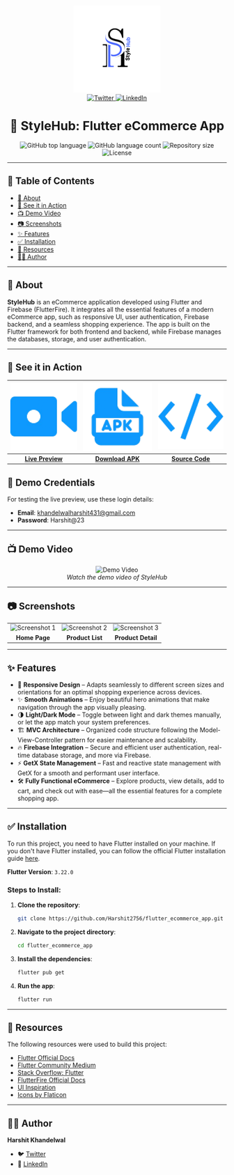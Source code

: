 <div align="center" id="top">
  <img src="https://github.com/Harshit2756/flutter_ecommerce_app/blob/99c855fbe753c560b4012899687a1c8b185c45a5/assets/logos/style-hub-splash-logo-white.png?raw=true" alt="StyleHub: Flutter eCommerce App" width="200" height="200"/>

  <br/>

  <a href="https://twitter.com/intent/follow?screen_name=Harshit2756">
    <img alt= "Twitter" src="https://img.shields.io/twitter/follow/Harshit2756?style=social">
  </a>
  <a href="https://www.linkedin.com/in/harshit-khandelwal-3a76631b9/">
    <img alt="LinkedIn" src="https://img.shields.io/badge/LinkedIn-Harshit%20Khandelwal-blue?style=social&logo=linkedin">
  </a>
</div>

<h1 align="center">🚀 StyleHub: Flutter eCommerce App</h1>

<p align="center">
  <img alt="GitHub top language" src="https://img.shields.io/github/languages/top/Harshit2756/flutter_ecommerce_app">
  <img alt="GitHub language count" src="https://img.shields.io/github/languages/count/Harshit2756/flutter_ecommerce_app">
  <img alt="Repository size" src="https://img.shields.io/github/repo-size/Harshit2756/flutter_ecommerce_app">
  <img alt="License" src="https://img.shields.io/github/license/Harshit2756/flutter_ecommerce_app">
</p>

---

## 📜 Table of Contents

- [📖 About](#book-about)
- [👀 See it in Action](#eyes-see-it-in-action)
- [📺 Demo Video](#demo-video)
- [📷 Screenshots](#camera-screenshots)
- [✨ Features](#sparkles-features)
- [✅ Installation](#white_check_mark-installation)
- [🚀 Resources](#rocket-resources)
- [👨‍💻 Author](#author)

---

## :book: About

**StyleHub** is an eCommerce application developed using Flutter and Firebase (FlutterFire). It integrates all the essential features of a modern eCommerce app, such as responsive UI, user authentication, Firebase backend, and a seamless shopping experience. The app is built on the Flutter framework for both frontend and backend, while Firebase manages the databases, storage, and user authentication.

---

## :eyes: See it in Action

| [![Live Preview](https://github.com/Harshit2756/Harshit2756/blob/main/Assets/Live_Preview_Trans.png?raw=true)](https://harshit2756.github.io/flutter_ecommerce_app/) | [![Download APK](https://github.com/Harshit2756/Harshit2756/blob/main/Assets/Download_Apk_Trans.png?raw=true)](https://github.com/Harshit2756/flutter_ecommerce_app/releases/download/v1.0.0/Style_hub_v1.0.0.apk) | [![Source Code](https://github.com/Harshit2756/Harshit2756/blob/main/Assets/Source_Code_Trans.png?raw=true)](https://github.com/Harshit2756/flutter_ecommerce_app/archive/refs/tags/v1.0.0.zip) |
| :------------------------------------------------------------------------------------------------------------------------------------------------------------------: | :----------------------------------------------------------------------------------------------------------------------------------------------------------------------------------------------------------------: | :---------------------------------------------------------------------------------------------------------------------------------------------------------------------------------------------: |
|                                               [**Live Preview**](https://harshit2756.github.io/flutter_ecommerce_app/)                                               |                                               [**Download APK**](https://github.com/Harshit2756/flutter_ecommerce_app/releases/download/v1.0.0/Style_hub_v1.0.0.apk)                                               |                                              [**Source Code**](https://github.com/Harshit2756/flutter_ecommerce_app/archive/refs/tags/v1.0.0.zip)                                               |

## :key: Demo Credentials

For testing the live preview, use these login details:

- **Email**: khandelwalharshit431@gmail.com
- **Password**: Harshit@23

---

## 📺 Demo Video

<div align="center">
  <img src="Screenshots/Demo_video.gif" alt="Demo Video" width="600" height="auto"/>
  <br/>
  <em>Watch the demo video of StyleHub</em>
</div>

---

## :camera: Screenshots

<table width="100%">
  <tbody>
    <tr>
      <td align="center"><img src="Screenshots/image_1.png?raw=true" width="200" alt="Screenshot 1"/></td>
      <td align="center"><img src="Screenshots/image_2.png?raw=true" width="200" alt="Screenshot 2"/></td>
      <td align="center"><img src="Screenshots/image_3.png?raw=true" width="200" alt="Screenshot 3"/></td>
    </tr>
    <tr>
      <td align="center"><b>Home Page</b></td>
      <td align="center"><b>Product List</b></td>
      <td align="center"><b>Product Detail</b></td>
    </tr>
  </tbody>
</table>

---

## :sparkles: Features

- 📱 **Responsive Design** – Adapts seamlessly to different screen sizes and orientations for an optimal shopping experience across devices.
- ✨ **Smooth Animations** – Enjoy beautiful hero animations that make navigation through the app visually pleasing.
- 🌗 **Light/Dark Mode** – Toggle between light and dark themes manually, or let the app match your system preferences.
- 🏗️ **MVC Architecture** – Organized code structure following the Model-View-Controller pattern for easier maintenance and scalability.
- 🔥 **Firebase Integration** – Secure and efficient user authentication, real-time database storage, and more via Firebase.
- ⚡ **GetX State Management** – Fast and reactive state management with GetX for a smooth and performant user interface.
- 🛠️ **Fully Functional eCommerce** – Explore products, view details, add to cart, and check out with ease—all the essential features for a complete shopping app.

---

## :white_check_mark: Installation

To run this project, you need to have Flutter installed on your machine. If you don't have Flutter installed, you can follow the official Flutter installation guide [here](https://flutter.dev/docs/get-started/install).

**Flutter Version**: `3.22.0`

### Steps to Install:

1. **Clone the repository**:

   ```bash
   git clone https://github.com/Harshit2756/flutter_ecommerce_app.git
   ```

2. **Navigate to the project directory**:

   ```bash
   cd flutter_ecommerce_app
   ```

3. **Install the dependencies**:

   ```bash
   flutter pub get
   ```

4. **Run the app**:

   ```bash
   flutter run
   ```

---

## :rocket: Resources

The following resources were used to build this project:

- [Flutter Official Docs](https://flutter.dev/docs)
- [Flutter Community Medium](https://medium.com/flutter-community)
- [Stack Overflow: Flutter](https://stackoverflow.com/questions/tagged/flutter)
- [FlutterFire Official Docs](https://firebase.flutter.dev/docs/overview/)
- [UI Inspiration](https://github.com/abuanwar072/E-commerce-Complete-Flutter-UI)
- [Icons by Flaticon](https://www.flaticon.com/)

---

## 👨‍💻 Author

**Harshit Khandelwal**

- 🐦 [Twitter](https://twitter.com/Harshit2756)
- 💼 [LinkedIn](https://www.linkedin.com/in/harshit-khandelwal-3a76631b9/)
